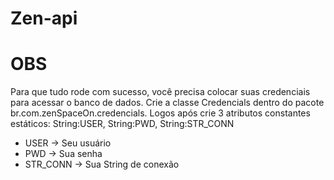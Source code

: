 # Zen-api

# OBS
Para que tudo rode com sucesso, você precisa colocar suas credenciais para acessar o banco de dados.
Crie a classe Credencials dentro do pacote br.com.zenSpaceOn.credencials.
Logos após crie 3 atributos constantes estáticos: String:USER, String:PWD, String:STR_CONN

 - USER -> Seu usuário
 - PWD -> Sua senha
 - STR_CONN -> Sua String de conexão
